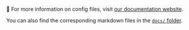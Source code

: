 🔗 For more information on config files, visit [our documentation website][docs].

You can also find the corresponding markdown files in the [`docs/` folder][source].

[docs]: https://princeton-nlp.github.io/SWE-agent/config/config
[source]: https://github.com/swe-agent/SWE-agent/tree/main/docs

